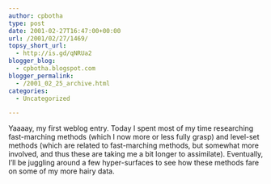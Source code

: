 ```yaml
---
author: cpbotha
type: post
date: 2001-02-27T16:47:00+00:00
url: /2001/02/27/1469/
topsy_short_url:
  - http://is.gd/qNRUa2
blogger_blog:
  - cpbotha.blogspot.com
blogger_permalink:
  - /2001_02_25_archive.html
categories:
  - Uncategorized

---
```

Yaaaay, my first weblog entry. Today I spent most of my time researching fast-marching methods (which I now more or less fully grasp) and level-set methods (which are related to fast-marching methods, but somewhat more involved, and thus these are taking me a bit longer to assimilate). Eventually, I&#8217;ll be juggling around a few hyper-surfaces to see how these methods fare on some of my more hairy data.